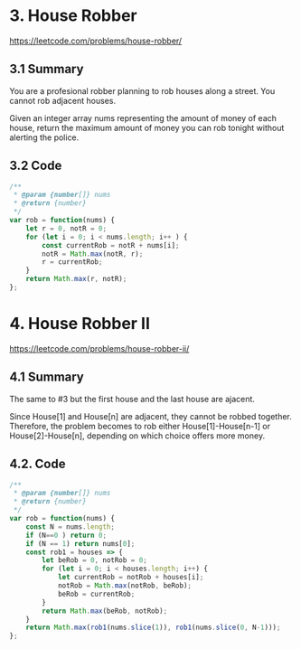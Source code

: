 # 3. House Robber
https://leetcode.com/problems/house-robber/
## 3.1 Summary

You are a profesional robber planning to rob houses along a street. You cannot rob adjacent houses.

Given an integer array nums representing the amount of money of each house, return the maximum amount of money you can rob tonight without alerting the police.

## 3.2 Code
```js
/**
 * @param {number[]} nums
 * @return {number}
 */
var rob = function(nums) {
    let r = 0, notR = 0;
    for (let i = 0; i < nums.length; i++ ) {
        const currentRob = notR + nums[i];
        notR = Math.max(notR, r);
        r = currentRob;
    }
    return Math.max(r, notR);
};
```

# 4. House Robber II
 https://leetcode.com/problems/house-robber-ii/
 
 ## 4.1 Summary
 
 The same to #3 but the first house and the last house are ajacent.
 
 Since House[1] and House[n] are adjacent, they cannot be robbed together. Therefore, the problem becomes to rob either House[1]-House[n-1] or House[2]-House[n], depending on which choice offers more money.

 ## 4.2. Code
```js
/**
 * @param {number[]} nums
 * @return {number}
 */
var rob = function(nums) {
    const N = nums.length;
    if (N==0 ) return 0;
    if (N == 1) return nums[0];
    const rob1 = houses => {
        let beRob = 0, notRob = 0;
        for (let i = 0; i < houses.length; i++) {
            let currentRob = notRob + houses[i];
            notRob = Math.max(notRob, beRob);
            beRob = currentRob;
        }
        return Math.max(beRob, notRob);
    }
    return Math.max(rob1(nums.slice(1)), rob1(nums.slice(0, N-1)));
};
```